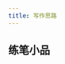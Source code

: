 ```yaml
---
title: 写作思路
---
```


## 练笔小品

<!-- 摹仿马尔科斯的思路，以灯塔国1840-1940的故事为蓝本，混合-->

<!-- 人物分类： -->
<!-- 墨守陈规迂腐保守主义者，作为老派，好为人师，拥有强大的超我； -->
<!-- 市侩机会主义者，盲目短视、漠视道义； -->


<!-- 共性：具有与现代人相同的一些特性，并且重点讲述  -->

<!-- 1.每个人都有非理性、不认同有知识和道义的存在；（是否是注重经验、不知何为理性、思考、推理-->
<!-- 2.只在对话中出现的中的理想主义者 -->
<!-- 3.隐忍、能苟？？？这里存疑，因为对其具体表现形式还不确定。？？？？ -->
<!-- 4.结合晚期的画，赢了赢了又赢了，赢麻了！ -->
<!-- 5.对面子的狂热（面子狂热者？），对于面子问题的在意；地位比较低下者对自己面子的践踏/由于长期没有获得面子的机会，所以心理状态极卑贱；或者势利眼，遇高位者则卑微、曲意逢迎，遇低位者则作威作福、支配折腾（实际上形成了完全相反的两类人） -->
<!-- 5.补充事例 1. 上海名媛拼单买丝袜等奢侈品并拍照；2. 好表面的面子，alphago战胜柯洁后，许多厂商仅看到了“比专业棋手强xxxx”一点，开发自己的“撑门面”ai，并无openai的从0掌握规则的能力，也未认识到openAI的创新之处在哪 3.好面子的原因？4.面子工程、面子正册 -->
<!-- 6.二极管现象 -->
<!-- 7.沉溺于表象，对于“本质”概念没有任何的认知 -->
<!-- 8.奴役思想的：精神上的奴役System，体系化的精神奴役，控制、地位、权力思想。这里有一个左脚踩右脚上天的、螺旋加强的循环：软性奴役的泛滥->权力地位思想的繁盛必要->权力欲望的激发，导致了更广泛、程度更深的奴役 -->
<!-- 9.对个人攻击的 -->

<!-- 标题 一百年太短？-->